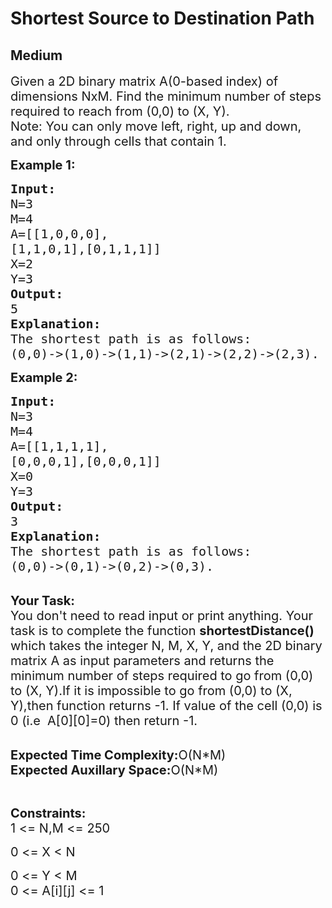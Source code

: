 # Shortest Source to Destination Path
## Medium
<div class="problems_problem_content__Xm_eO"><p><span style="font-size:20px">Given a&nbsp;2D binary matrix A(0-based index) of dimensions NxM. Find the minimum number of steps required to reach from (0,0) to (X, Y).<br>
Note: You can only move left, right, up and down, and only through cells that contain 1.</span></p>

<p><strong><span style="font-size:20px">Example 1:</span></strong></p>

<pre><span style="font-size:20px"><strong>Input:</strong>
N=3
M=4
A=[[1,0,0,0], 
[1,1,0,1],[0,1,1,1]]
X=2
Y=3 
<strong>Output:</strong>
5
<strong>Explanation:</strong>
The shortest path is as follows:
(0,0)-&gt;(1,0)-&gt;(1,1)-&gt;(2,1)-&gt;(2,2)-&gt;(2,3).</span></pre>

<p><strong><span style="font-size:20px">Example 2:</span></strong></p>

<pre><span style="font-size:20px"><strong>Input:</strong>
N=3
M=4
A=[[1,1,1,1],
[0,0,0,1],[0,0,0,1]]
X=0
Y=3
<strong>Output:</strong>
3
<strong>Explanation:</strong>
The shortest path is as follows:
(0,0)-&gt;(0,1)-&gt;(0,2)-&gt;(0,3).</span></pre>

<p><br>
<span style="font-size:20px"><strong>Your Task:</strong><br>
You don't need to read input or print anything. Your task is to complete the function <strong>shortestDistance()</strong> which takes the integer N, M, X, Y, and the 2D binary matrix A as input parameters and returns the minimum number of steps required to go from (0,0) to (X, Y).If it is impossible to go from (0,0) to&nbsp;(X, Y),then function returns -1. If value of the cell (0,0) is 0&nbsp;(i.e&nbsp; A[0][0]=0)&nbsp;then return -1.</span></p>

<p><br>
<span style="font-size:20px"><strong>Expected Time Complexity:</strong>O(N*M)<br>
<strong>Expected Auxillary Space:</strong>O(N*M)</span></p>

<p>&nbsp;</p>

<p><span style="font-size:20px"><strong>Constraints:</strong><br>
1 &lt;= N,M &lt;= 250</span></p>

<p><span style="font-size:20px">0 &lt;= X &lt; N</span></p>

<p><span style="font-size:20px">0 &lt;= Y &lt; M<br>
0 &lt;= A[i][j] &lt;= 1</span></p>
</div>